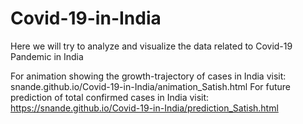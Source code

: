 # Covid-19-in-India
Here we will try to analyze and visualize the data related to Covid-19 Pandemic in India

For animation showing the growth-trajectory of cases in India visit: snande.github.io/Covid-19-in-India/animation_Satish.html
For future prediction of total confirmed cases in India visit: https://snande.github.io/Covid-19-in-India/prediction_Satish.html
